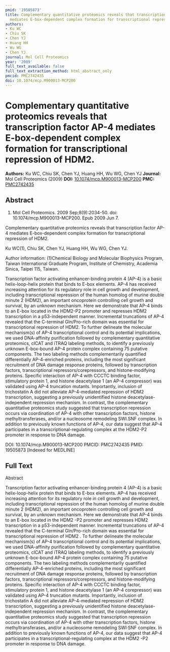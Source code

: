 ```yaml
---
pmid: '19505873'
title: Complementary quantitative proteomics reveals that transcription factor AP-4
  mediates E-box-dependent complex formation for transcriptional repression of HDM2.
authors:
- Ku WC
- Chiu SK
- Chen YJ
- Huang HH
- Wu WG
- Chen YJ
journal: Mol Cell Proteomics
year: '2009'
full_text_available: false
full_text_extraction_method: html_abstract_only
pmcid: PMC2742435
doi: 10.1074/mcp.M900013-MCP200
---
```


# Complementary quantitative proteomics reveals that transcription factor AP-4 mediates E-box-dependent complex formation for transcriptional repression of HDM2.
**Authors:** Ku WC, Chiu SK, Chen YJ, Huang HH, Wu WG, Chen YJ
**Journal:** Mol Cell Proteomics (2009)
**DOI:** [10.1074/mcp.M900013-MCP200](https://doi.org/10.1074/mcp.M900013-MCP200)
**PMC:** [PMC2742435](https://www.ncbi.nlm.nih.gov/pmc/articles/PMC2742435/)

## Abstract

1. Mol Cell Proteomics. 2009 Sep;8(9):2034-50. doi: 10.1074/mcp.M900013-MCP200. 
Epub 2009 Jun 7.

Complementary quantitative proteomics reveals that transcription factor AP-4 
mediates E-box-dependent complex formation for transcriptional repression of 
HDM2.

Ku WC(1), Chiu SK, Chen YJ, Huang HH, Wu WG, Chen YJ.

Author information:
(1)Chemical Biology and Molecular Biophysics Program, Taiwan International 
Graduate Program, Institute of Chemistry, Academia Sinica, Taipei 115, Taiwan.

Transcription factor activating enhancer-binding protein 4 (AP-4) is a basic 
helix-loop-helix protein that binds to E-box elements. AP-4 has received 
increasing attention for its regulatory role in cell growth and development, 
including transcriptional repression of the human homolog of murine double 
minute 2 (HDM2), an important oncoprotein controlling cell growth and survival, 
by an unknown mechanism. Here we demonstrate that AP-4 binds to an E-box located 
in the HDM2-P2 promoter and represses HDM2 transcription in a p53-independent 
manner. Incremental truncations of AP-4 revealed that the C-terminal 
Gln/Pro-rich domain was essential for transcriptional repression of HDM2. To 
further delineate the molecular mechanism(s) of AP-4 transcriptional control and 
its potential implications, we used DNA-affinity purification followed by 
complementary quantitative proteomics, cICAT and iTRAQ labeling methods, to 
identify a previously unknown E-box-bound AP-4 protein complex containing 75 
putative components. The two labeling methods complementarily quantified 
differentially AP-4-enriched proteins, including the most significant 
recruitment of DNA damage response proteins, followed by transcription factors, 
transcriptional repressors/corepressors, and histone-modifying proteins. 
Specific interaction of AP-4 with CCCTC binding factor, stimulatory protein 1, 
and histone deacetylase 1 (an AP-4 corepressor) was validated using AP-4 
truncation mutants. Importantly, inclusion of trichostatin A did not alleviate 
AP-4-mediated repression of HDM2 transcription, suggesting a previously 
unidentified histone deacetylase-independent repression mechanism. In contrast, 
the complementary quantitative proteomics study suggested that transcription 
repression occurs via coordination of AP-4 with other transcription factors, 
histone methyltransferases, and/or a nucleosome remodeling SWI.SNF complex. In 
addition to previously known functions of AP-4, our data suggest that AP-4 
participates in a transcriptional-regulating complex at the HDM2-P2 promoter in 
response to DNA damage.

DOI: 10.1074/mcp.M900013-MCP200
PMCID: PMC2742435
PMID: 19505873 [Indexed for MEDLINE]

## Full Text

Abstract

Transcription factor activating enhancer-binding protein 4 (AP-4) is a basic helix-loop-helix protein that binds to E-box elements. AP-4 has received increasing attention for its regulatory role in cell growth and development, including transcriptional repression of the human homolog of murine double minute 2 (HDM2), an important oncoprotein controlling cell growth and survival, by an unknown mechanism. Here we demonstrate that AP-4 binds to an E-box located in the HDM2 -P2 promoter and represses HDM2 transcription in a p53-independent manner. Incremental truncations of AP-4 revealed that the C-terminal Gln/Pro-rich domain was essential for transcriptional repression of HDM2 . To further delineate the molecular mechanism(s) of AP-4 transcriptional control and its potential implications, we used DNA-affinity purification followed by complementary quantitative proteomics, cICAT and iTRAQ labeling methods, to identify a previously unknown E-box-bound AP-4 protein complex containing 75 putative components. The two labeling methods complementarily quantified differentially AP-4-enriched proteins, including the most significant recruitment of DNA damage response proteins, followed by transcription factors, transcriptional repressors/corepressors, and histone-modifying proteins. Specific interaction of AP-4 with CCCTC binding factor, stimulatory protein 1, and histone deacetylase 1 (an AP-4 corepressor) was validated using AP-4 truncation mutants. Importantly, inclusion of trichostatin A did not alleviate AP-4-mediated repression of HDM2 transcription, suggesting a previously unidentified histone deacetylase-independent repression mechanism. In contrast, the complementary quantitative proteomics study suggested that transcription repression occurs via coordination of AP-4 with other transcription factors, histone methyltransferases, and/or a nucleosome remodeling SWI·SNF complex. In addition to previously known functions of AP-4, our data suggest that AP-4 participates in a transcriptional-regulating complex at the HDM2 -P2 promoter in response to DNA damage.
